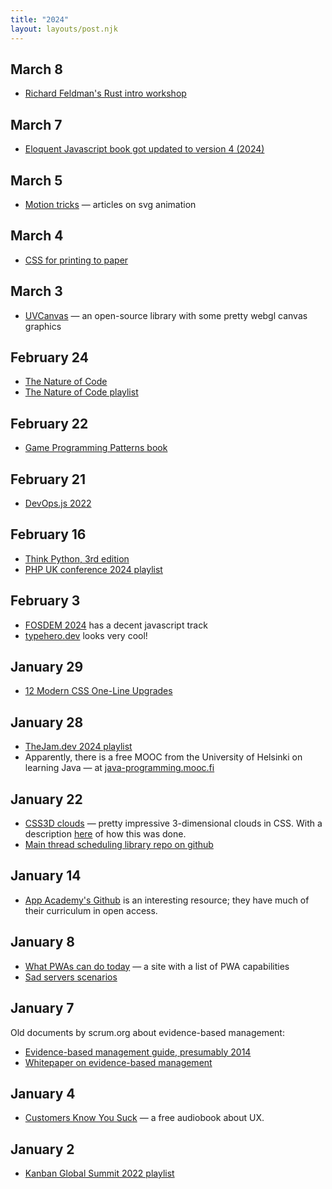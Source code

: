 ```yaml
---
title: "2024"
layout: layouts/post.njk
---
```


## March 8
- [Richard Feldman's Rust intro workshop](https://github.com/rtfeldman/rust-1.51-workshop)

## March 7
- [Eloquent Javascript book got updated to version 4 (2024)](https://eloquentjavascript.net)

## March 5
- [Motion tricks](https://www.motiontricks.com/) — articles on svg animation

## March 4
- [CSS for printing to paper](https://voussoir.net/writing/css_for_printing)

## March 3
- [UVCanvas](https://uvcanvas.com/) — an open-source library with some pretty webgl canvas graphics

## February 24
- [The Nature of Code](https://natureofcode.com/)
- [The Nature of Code playlist](https://www.youtube.com/playlist?list=PLRqwX-V7Uu6ZV4yEcW3uDwOgGXKUUsPOM)

## February 22
- [Game Programming Patterns book](https://gameprogrammingpatterns.com/contents.html)

## February 21
- [DevOps.js 2022](https://www.youtube.com/playlist?list=PLfIM4SvaiIyxUXqpvjIGy9I-vsh6sTWsX)

## February 16
- [Think Python, 3rd edition](https://allendowney.github.io/ThinkPython/)
- [PHP UK conference 2024 playlist](https://www.youtube.com/playlist?list=PL_aPVo2HeGF-xaeC3amS4xSmPisiYQxgV)

## February 3
- [FOSDEM 2024](https://fosdem.org/2024/schedule/) has a decent javascript track
- [typehero.dev](https://typehero.dev) looks very cool!

## January 29
- [12 Modern CSS One-Line Upgrades](https://moderncss.dev/12-modern-css-one-line-upgrades/)

## January 28
- [TheJam.dev 2024 playlist](https://www.youtube.com/playlist?list=PLZDPKYkCEQk1qV9h1sL7cuhkRMKVTjZkj)
- Apparently, there is a free MOOC from the University of Helsinki on learning Java — at [java-programming.mooc.fi](https://java-programming.mooc.fi)

## January 22
- [CSS3D clouds](https://spite.github.io/CSS3DClouds) — pretty impressive 3-dimensional clouds in CSS. With a description [here](https://www.clicktorelease.com/blog/how-to-make-clouds-with-css-3d/) of how this was done.
- [Main thread scheduling library repo on github](https://github.com/astoilkov/main-thread-scheduling)

## January 14
- [App Academy's Github](https://github.com/appacademy) is an interesting resource; they have much of their curriculum in open access. 

## January 8
- [What PWAs can do today](https://whatpwacando.today/) — a site with a list of PWA capabilities
- [Sad servers scenarios](https://sadservers.com/scenarios)

## January 7
Old documents by scrum.org about evidence-based management:
- [Evidence-based management guide, presumably 2014](https://s3.amazonaws.com/scrumorg-website-prod/drupal/2016-09/EBMgt_Guide_v3.pdf)
- [Whitepaper on evidence-based management](https://scrumorg-website-prod.s3.amazonaws.com/drupal/2016-06/Empirical-Management-Explored.pdf)
 
## January 4
- [Customers Know You Suck](https://www.youtube.com/watch?v=jPwzTrPLdvw&list=PL8D81wF-c_QzBL_ROaQ1K0mT1Iodh2zbP) — a free audiobook about UX.

## January 2
- [Kanban Global Summit 2022 playlist](https://www.youtube.com/playlist?list=PLVsUnwOzPqiT-r0Np2FLPa70Fl4qblp_s)
